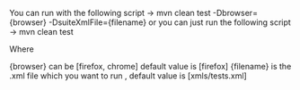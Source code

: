 You can run with the following script -> mvn clean test -Dbrowser={browser} -DsuiteXmlFile={filename} 
or you can just run the following script -> mvn clean test

Where

{browser} can be [firefox, chrome] default value is [firefox]
{filename} is the .xml file which you want to run , default value is [xmls/tests.xml]